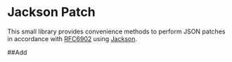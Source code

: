 # Jackson Patch

This small library provides convenience methods to perform JSON patches in accordance with [RFC6902](http://tools.ietf.org/html/rfc6902)
using [Jackson](http://wiki.fasterxml.com/JacksonHome).

##Add



